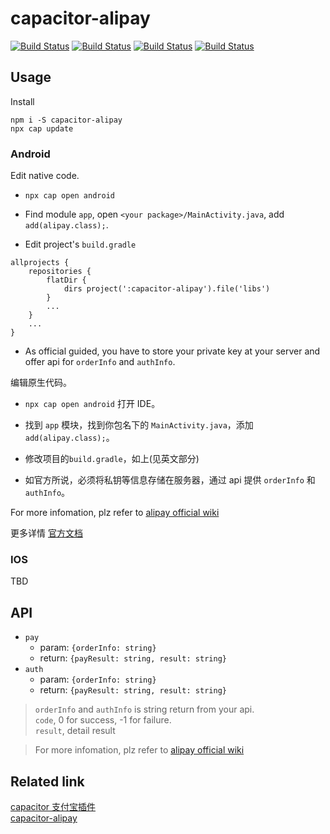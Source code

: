 # capacitor-alipay
[![Build Status](https://travis-ci.org/Wind2esg/capacitor-alipay.svg?branch=master)](https://travis-ci.org/Wind2esg/capacitor-alipay)
[![Build Status](https://img.shields.io/npm/l/capacitor-alipay)](https://www.npmjs.com/package/capacitor-alipay)
[![Build Status](https://img.shields.io/npm/v/capacitor-alipay)](https://www.npmjs.com/package/capacitor-alipay)
[![Build Status](https://img.shields.io/npm/dm/capacitor-alipay)](https://www.npmjs.com/package/capacitor-alipay)

## Usage
Install  

`npm i -S capacitor-alipay`    
`npx cap update`

### Android
Edit native code.  

+ `npx cap open android`  
  
+ Find module `app`, open `<your package>/MainActivity.java`, add `add(alipay.class);`.
+ Edit project's `build.gradle`
```
allprojects {
    repositories {
        flatDir {
            dirs project(':capacitor-alipay').file('libs')
        }
        ...
    }
    ...
}
```
+ As official guided, you have to store your private key at your server and offer api for `orderInfo` and `authInfo`.

编辑原生代码。
+ `npx cap open android` 打开 IDE。  
  
+ 找到 `app` 模块，找到你包名下的 `MainActivity.java`，添加 `add(alipay.class);`。  
+ 修改项目的`build.gradle`，如上(见英文部分)
+ 如官方所说，必须将私钥等信息存储在服务器，通过 api 提供 `orderInfo` 和 `authInfo`。

For more infomation, plz refer to [alipay official wiki](https://docs.open.alipay.com/204/105296/)  

更多详情 [官方文档](https://docs.open.alipay.com/204/105296/)  

### IOS  
TBD  

## API
+ `pay`
  + param: `{orderInfo: string}`
  + return: `{payResult: string, result: string}`
+ `auth`
  + param: `{orderInfo: string}`
  + return: `{payResult: string, result: string}`

>  `orderInfo` and `authInfo` is string return from your api.  
>  `code`, 0 for success, -1 for failure.  
>  `result`, detail result

> For more infomation, plz refer to [alipay official wiki](https://docs.open.alipay.com/204/105296/)  

## Related link
[capacitor 支付宝插件](https://github.com/Wind2esg/capacitor-alipay)  
[capacitor-alipay](https://github.com/Wind2esg/capacitor-alipay)  

